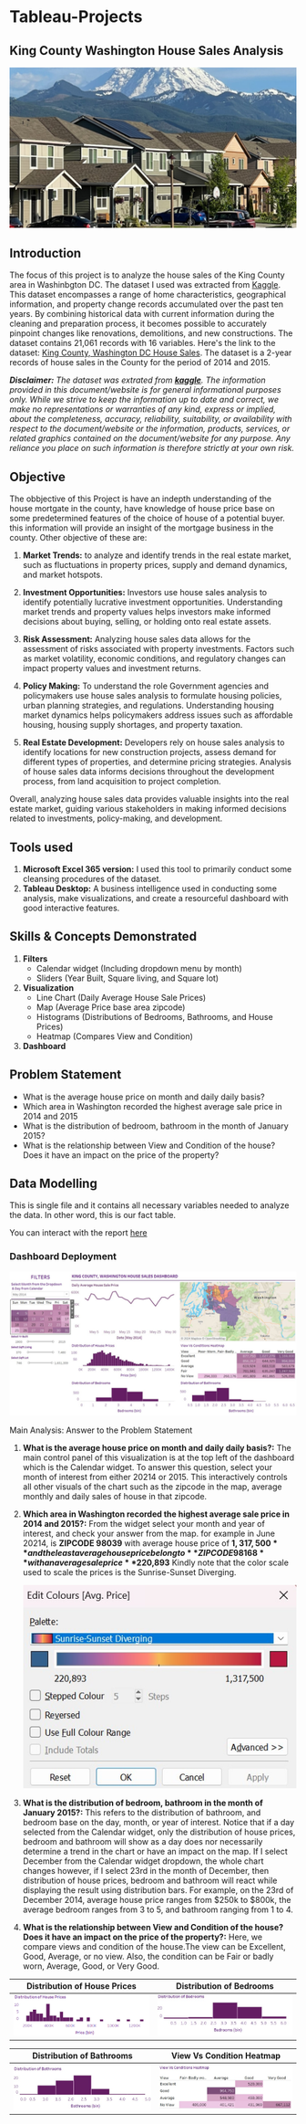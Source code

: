 # Tableau-Projects
## King County Washington House Sales Analysis

![](intro_img.jpg)

## Introduction
The focus of this project is to analyze the house sales of the King County area in Washinbgton DC. The dataset I used was extracted from [Kaggle](https://www.kaggle.com/datasets/andykrause/kingcountysales). This dataset encompasses a range of home characteristics, geographical information, and property change records accumulated over the past ten years. By combining historical data with current information during the cleaning and preparation process, it becomes possible to accurately pinpoint changes like renovations, demolitions, and new constructions. The dataset contains 21,061 records with 16 variables.
Here's the link to the dataset: [King County, Washington DC House Sales](https://www.kaggle.com/datasets/andykrause/kingcountysales). The dataset is a 2-year records of house sales in the County for the period of 2014 and 2015.

**_Disclaimer:_** _The dataset was extrated from **[kaggle](kaggle.com)**. The information provided in this document/website is for general informational purposes only. While we strive to keep the information up to date and correct, we make no representations or warranties of any kind, express or implied, about the completeness, accuracy, reliability, suitability, or availability with respect to the document/website or the information, products, services, or related graphics contained on the document/website for any purpose. Any reliance you place on such information is therefore strictly at your own risk._  

## Objective
The obbjective of this Project is have an indepth understanding of the house mortgate in the county, have knowledge of house price base on some predetermined features of the choice of house of a potential buyer. this information will provide an insight of the mortgage business in the county. Other objective of these are:

1. __Market Trends:__ to analyze and identify trends in the real estate market, such as fluctuations in property prices, supply and demand dynamics, and market hotspots.

2. __Investment Opportunities:__ Investors use house sales analysis to identify potentially lucrative investment opportunities. Understanding market trends and property values helps investors make informed decisions about buying, selling, or holding onto real estate assets.

3. __Risk Assessment:__ Analyzing house sales data allows for the assessment of risks associated with property investments. Factors such as market volatility, economic conditions, and regulatory changes can impact property values and investment returns.

4. __Policy Making:__ To understand the role Government agencies and policymakers use house sales analysis to formulate housing policies, urban planning strategies, and regulations. Understanding housing market dynamics helps policymakers address issues such as affordable housing, housing supply shortages, and property taxation.

5. __Real Estate Development:__ Developers rely on house sales analysis to identify locations for new construction projects, assess demand for different types of properties, and determine pricing strategies. Analysis of house sales data informs decisions throughout the development process, from land acquisition to project completion.

Overall, analyzing house sales data provides valuable insights into the real estate market, guiding various stakeholders in making informed decisions related to investments, policy-making, and development.

 ## Tools used
   1. **Microsoft Excel 365 version:** I used this tool to primarily conduct some cleansing procedures of the dataset.  
   2. **Tableau Desktop:** A business intelligence used in conducting some analysis, make visualizations, and create a resourceful dashboard with good interactive features.

## Skills & Concepts Demonstrated
1. __Filters__  
   - Calendar widget (Including dropdown menu by month)  
   - Sliders (Year Built, Square living, and Square lot) 
2. __Visualization__  
   - Line Chart (Daily Average House Sale Prices)  
   - Map (Average Price base area zipcode)  
   - Histograms (Distributions of Bedrooms, Bathrooms, and House Prices)  
   - Heatmap (Compares View and Condition)
3. __Dashboard__

## Problem Statement
- What is the average house price on month and daily daily basis?
- Which area in Washington recorded the highest average sale price in 2014 and 2015
- What is the distribution of bedroom, bathroom in the month of January 2015?
- What is the relationship between View and Condition of the house? Does it have an impact on the price of the property?

## Data Modelling
This is single file and it contains all necessary variables needed to analyze the data. In other word, this is our fact table.

You can interact with the report [here](https://public.tableau.com/app/profile/afeez.afolabi/viz/HouseSale-KingCountyWashingtonDC_17119324428440/KingCountyHouseSales?publish=yes)  

### Dashboard Deployment
![](HouseSale_Dashboard.jpg)

Main Analysis: Answer to the Problem Statement
1.  **What is the average house price on month and daily daily basis?:** The main control panel of this visualization is at the top left of the dashboard which is the Calendar widget. To answer this question, select your month of interest from either 20214 or 2015. This interactively controls all other visuals of the chart such as the zipcode in the map, average monthly and daily sales of house in that zipcode.
   
2.  **Which area in Washington recorded the highest average sale price in 2014 and 2015?:** From the widget select your month and year of interest, and check your answer from the map. for example in June 20214, is **ZIPCODE 98039** with average house price of **$1,317,500** and the least average house price belong to **ZIPCODE 98168** with an average sale price **$220,893** Kindly note that the color scale used to scale the prices is the Sunrise-Sunset Diverging.
   
    ![Color Mode](Color_Mode.jpg)

3. **What is the distribution of bedroom, bathroom in the month of January 2015?:** This refers to the distribution of bathroom, and bedroom base on the day, month, or year of interest. Notice that if a day selected from the Calendar widget, only the distribution of house prices, bedroom and bathroom will show as a day does nor necessarily determine a trend in the chart or have an impact on the map. If I select December from the Calendar widget dropdown, the whole chart changes however, if I select 23rd in the month of December, then distribution of house prices, bedroom and bathroom will react while displaying the result using distribution bars. For example, on the 23rd of December 2014, average house price ranges from $250k to $800k, the average bedroom ranges from 3 to 5, and bathroom ranging from 1 to 4.

4. **What is the relationship between View and Condition of the house? Does it have an impact on the price of the property?:** Here, we compare views and condition of the house.The view can be Excellent, Good, Average, or no view. Also, the condition can be Fair or badly worn, Average, Good, or Very Good.                                              



| Distribution of House Prices                                   | Distribution of Bedrooms                           
| -------------------------------------------------------------- | ------------------------------------------------------------ |
| ![](Distribution_House_Prices.png)                             | ![](Distribution_of_Bedrooms.jpg)                          



| Distribution of Bathrooms                                      | View Vs Condition Heatmap                          
| -------------------------------------------------------------- | ------------------------------------------------------------ |
| ![](Distribution_of_Bathrooms.jpg)                             | ![](View_Vs_Condition_Heatmap.jpg)                          

